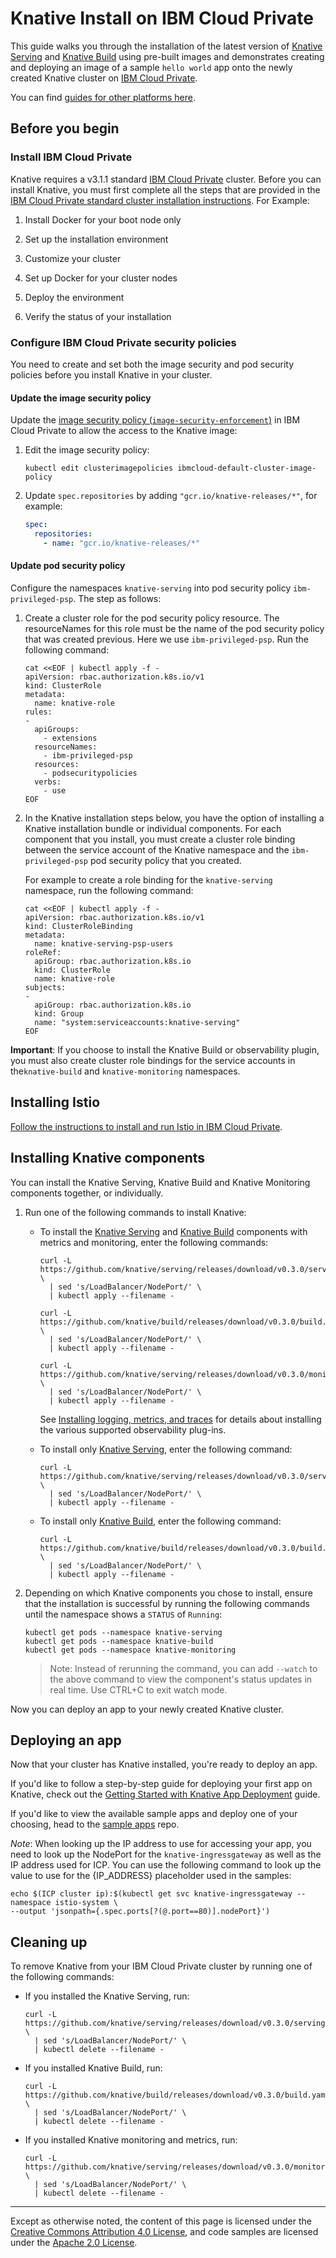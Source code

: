 # Knative Install on IBM Cloud Private

This guide walks you through the installation of the latest version of
[Knative Serving](https://github.com/knative/serving) and
[Knative Build](https://github.com/knative/build) using pre-built images and
demonstrates creating and deploying an image of a sample `hello world` app onto
the newly created Knative cluster on
[IBM Cloud Private](https://www.ibm.com/cloud/private).

You can find [guides for other platforms here](README.md).

## Before you begin

### Install IBM Cloud Private

Knative requires a v3.1.1 standard
[IBM Cloud Private](https://www.ibm.com/cloud/private) cluster. Before you can
install Knative, you must first complete all the steps that are provided in the
[IBM Cloud Private standard cluster installation instructions](https://www.ibm.com/support/knowledgecenter/SSBS6K_3.1.1/installing/install_containers.html).
For Example:

1. Install Docker for your boot node only

2. Set up the installation environment

3. Customize your cluster

4. Set up Docker for your cluster nodes

5. Deploy the environment

6. Verify the status of your installation

### Configure IBM Cloud Private security policies

You need to create and set both the image security and pod security policies
before you install Knative in your cluster.

#### Update the image security policy

Update the
[image security policy (`image-security-enforcement`)](https://www.ibm.com/support/knowledgecenter/SSBS6K_3.1.1/manage_images/image_security.html)
in IBM Cloud Private to allow the access to the Knative image:

1. Edit the image security policy:

   ```
   kubectl edit clusterimagepolicies ibmcloud-default-cluster-image-policy
   ```

2. Update `spec.repositories` by adding `"gcr.io/knative-releases/*"`, for
   example:
   ```yaml
   spec:
     repositories:
       - name: "gcr.io/knative-releases/*"
   ```

#### Update pod security policy

Configure the namespaces `knative-serving` into pod security policy
`ibm-privileged-psp`. The step as follows:

1. Create a cluster role for the pod security policy resource. The resourceNames
   for this role must be the name of the pod security policy that was created
   previous. Here we use `ibm-privileged-psp`. Run the following command:

   ```shell
   cat <<EOF | kubectl apply -f -
   apiVersion: rbac.authorization.k8s.io/v1
   kind: ClusterRole
   metadata:
     name: knative-role
   rules:
   -
     apiGroups:
       - extensions
     resourceNames:
       - ibm-privileged-psp
     resources:
       - podsecuritypolicies
     verbs:
       - use
   EOF
   ```

2. In the Knative installation steps below, you have the option of installing a
   Knative installation bundle or individual components. For each component that
   you install, you must create a cluster role binding between the service
   account of the Knative namespace and the `ibm-privileged-psp` pod security
   policy that you created.

   For example to create a role binding for the `knative-serving` namespace, run
   the following command:

   ```shell
   cat <<EOF | kubectl apply -f -
   apiVersion: rbac.authorization.k8s.io/v1
   kind: ClusterRoleBinding
   metadata:
     name: knative-serving-psp-users
   roleRef:
     apiGroup: rbac.authorization.k8s.io
     kind: ClusterRole
     name: knative-role
   subjects:
   -
     apiGroup: rbac.authorization.k8s.io
     kind: Group
     name: "system:serviceaccounts:knative-serving"
   EOF
   ```

**Important**: If you choose to install the Knative Build or observability
plugin, you must also create cluster role bindings for the service accounts in
the`knative-build` and `knative-monitoring` namespaces.

## Installing Istio

[Follow the instructions to install and run Istio in IBM Cloud Private](https://istio.io/docs/setup/kubernetes/quick-start-ibm/#ibm-cloud-private).

## Installing Knative components

You can install the Knative Serving, Knative Build and Knative Monitoring
components together, or individually.

1. Run one of the following commands to install Knative:

   - To install the [Knative Serving](https://github.com/knative/serving) and
     [Knative Build](https://github.com/knative/build) components with metrics
     and monitoring, enter the following commands:

     ```shell
     curl -L https://github.com/knative/serving/releases/download/v0.3.0/serving.yaml \
       | sed 's/LoadBalancer/NodePort/' \
       | kubectl apply --filename -

     curl -L https://github.com/knative/build/releases/download/v0.3.0/build.yaml \
       | sed 's/LoadBalancer/NodePort/' \
       | kubectl apply --filename -

     curl -L https://github.com/knative/serving/releases/download/v0.3.0/monitoring.yaml \
       | sed 's/LoadBalancer/NodePort/' \
       | kubectl apply --filename -
     ```
     See [Installing logging, metrics, and traces](../serving/installing-logging-metrics-traces.md)
     for details about installing the various supported observability plug-ins.

   - To install only [Knative Serving](https://github.com/knative/serving),
     enter the following command:

     ```shell
     curl -L https://github.com/knative/serving/releases/download/v0.3.0/serving.yaml \
       | sed 's/LoadBalancer/NodePort/' \
       | kubectl apply --filename -
     ```

   - To install only [Knative Build](https://github.com/knative/build),
     enter the following command:

     ```shell
     curl -L https://github.com/knative/build/releases/download/v0.3.0/build.yaml \
       | sed 's/LoadBalancer/NodePort/' \
       | kubectl apply --filename -
     ```

1. Depending on which Knative components you chose to install, ensure that the
   installation is successful by running the following commands until the
   namespace shows a `STATUS` of `Running`:

   ```
   kubectl get pods --namespace knative-serving
   kubectl get pods --namespace knative-build
   kubectl get pods --namespace knative-monitoring
   ```

   > Note: Instead of rerunning the command, you can add `--watch` to the above
   > command to view the component's status updates in real time. Use CTRL+C to
   > exit watch mode.

Now you can deploy an app to your newly created Knative cluster.

## Deploying an app

Now that your cluster has Knative installed, you're ready to deploy an app.

If you'd like to follow a step-by-step guide for deploying your first app on
Knative, check out the
[Getting Started with Knative App Deployment](getting-started-knative-app.md)
guide.

If you'd like to view the available sample apps and deploy one of your choosing,
head to the [sample apps](../serving/samples/README.md) repo.

_Note_: When looking up the IP address to use for accessing your app, you need
to look up the NodePort for the `knative-ingressgateway` as well as the IP
address used for ICP. You can use the following command to look up the value to
use for the {IP_ADDRESS} placeholder used in the samples:

```shell
echo $(ICP cluster ip):$(kubectl get svc knative-ingressgateway --namespace istio-system \
--output 'jsonpath={.spec.ports[?(@.port==80)].nodePort}')
```

## Cleaning up

To remove Knative from your IBM Cloud Private cluster by running one of the
following commands:

- If you installed the Knative Serving, run:

  ```shell
  curl -L https://github.com/knative/serving/releases/download/v0.3.0/serving.yaml \
    | sed 's/LoadBalancer/NodePort/' \
    | kubectl delete --filename -
  ```

- If you installed Knative Build, run:
  ```shell
  curl -L https://github.com/knative/build/releases/download/v0.3.0/build.yaml \
    | sed 's/LoadBalancer/NodePort/' \
    | kubectl delete --filename -
  ```

- If you installed Knative monitoring and metrics, run:
  ```shell
  curl -L https://github.com/knative/serving/releases/download/v0.3.0/monitoring.yaml \
    | sed 's/LoadBalancer/NodePort/' \
    | kubectl delete --filename -
  ```

---

Except as otherwise noted, the content of this page is licensed under the
[Creative Commons Attribution 4.0 License](https://creativecommons.org/licenses/by/4.0/),
and code samples are licensed under the
[Apache 2.0 License](https://www.apache.org/licenses/LICENSE-2.0).
